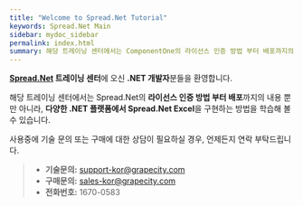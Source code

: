 ```yaml
---
title: "Welcome to Spread.Net Tutorial"
keywords: Spread.Net Main
sidebar: mydoc_sidebar
permalink: index.html
summary: 해당 트레이닝 센터에서는 ComponentOne의 라이선스 인증 방법 부터 배포까지의 내용 뿐만 아니라, 그리드, 차트, 메뉴, 레이아웃, 입력폼 등의 다양한 UI 및 데이터 시각화 컨트롤들을 .NET 플랫폼 별로 구현하는 방법을 학습해 볼 수 있습니다.
---
```


**[Spread.Net](https://www.grapecity.co.kr/componentone-enterprise) 트레이닝 센터**에 오신 **.NET 개발자**분들을 환영합니다.

해당 트레이닝 센터에서는 Spread.Net의 **라이선스 인증 방법 부터 배포**까지의 내용 뿐만 아니라, **다양한 .NET 플랫폼에서 Spread.Net Excel**을 구현하는 방법을 학습해 볼 수 있습니다.

사용중에 기술 문의 또는 구매에 대한 상담이 필요하실 경우, 언제든지 연락 부탁드립니다. 

> - **기술문의:** [support-kor@grapecity.com](support-kor@grapecity.com)
> - **구매문의:** [sales-kor@grapecity.com](sales-kor@grapecity.com)
> - **전화번호:** 1670-0583
